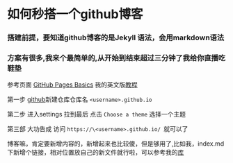 ﻿# 如何秒搭一个github博客

### 搭建前提，要知道github博客的是Jekyll 语法，会用markdown语法

### 方案有很多,我来个最简单的,从开始到结束超过三分钟了我给你直播吃鞋垫

参考页面
[GitHub Pages Basics](https://help.github.com/en/categories/github-pages-basics)
我的英文版[教程](https://help.github.com/en/articles/adding-a-jekyll-theme-to-your-github-pages-site-with-the-jekyll-theme-chooser)

第一步 [github](https://github.com/)新建仓库仓库名 ``` <username>.github.io ```

第二步 进入settings 拉到最后 点击 ``` Choose a theme ``` 选择一个主题

第三部 大功告成 访问 ``` https://\<username>.github.io/  ```就可以了

博客嘛，肯定要新增内容的，新增起来也比较傻，但是够用了,比如我，index.md下新增个链接，相对位置放自己的新文件就行啦，可以参考我的[库](https://github.com/wzy4072/wzy4072.github.io)
